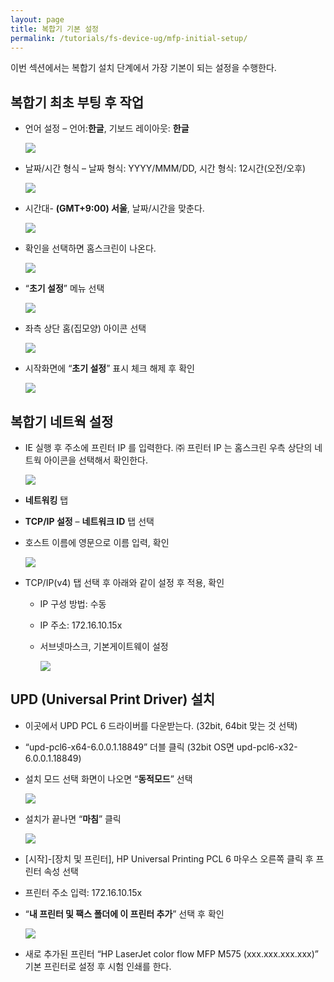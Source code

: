 ```yaml
---
layout: page
title: 복합기 기본 설정
permalink: /tutorials/fs-device-ug/mfp-initial-setup/
---
```

이번 섹션에서는 복합기 설치 단계에서 가장 기본이 되는 설정을 수행한다.

## 복합기 최초 부팅 후 작업

  * 언어 설정 &#8211; 언어:**한글**, 기보드 레이아웃: **한글**

	![](http://soonmo.github.io/images/1-2.png)

  * 날짜/시간 형식 &#8211; 날짜 형식: YYYY/MMM/DD, 시간 형식: 12시간(오전/오후)

	![](http://soonmo.github.io/images/2-2.png)

  * 시간대- **(GMT+9:00) 서울**, 날짜/시간을 맞춘다.

	![](http://soonmo.github.io/images/3-2.png)

  * 확인을 선택하면 홈스크린이 나온다.

	![](http://soonmo.github.io/images/4-2.png)

  * &#8220;**초기 설정**&#8221; 메뉴 선택

	![](http://soonmo.github.io/images/5-2.png)

  * 좌측 상단 홈(집모양) 아이콘 선택

	![](http://soonmo.github.io/images/6-1.png)

  * 시작화면에 &#8220;**초기 설정**&#8221; 표시 체크 해제 후 확인

	![](http://soonmo.github.io/images/7-2.png)

## 복합기 네트웍 설정

  * IE 실행 후 주소에 프린터 IP 를 입력한다. ㈜ 프린터 IP 는 홈스크린 우측 상단의 네트웍 아이콘을 선택해서 확인한다.

	![](http://soonmo.github.io/images/network_icon.png)

  * **네트워킹** 탭
  * **TCP/IP 설정** &#8211; **네트워크 ID** 탭 선택
  * 호스트 이름에 영문으로 이름 입력, 확인

	![](http://soonmo.github.io/images/11-2.png)

  * TCP/IP(v4) 탭 선택 후 아래와 같이 설정 후 적용, 확인 
      * IP 구성 방법: 수동
      * IP 주소: 172.16.10.15x
      * 서브넷마스크, 기본게이트웨이 설정

		![](http://soonmo.github.io/images/12-2.png)

## UPD (Universal Print Driver) 설치

  * 이곳에서 UPD PCL 6 드라이버를 다운받는다. (32bit, 64bit 맞는 것 선택)
  * &#8220;upd-pcl6-x64-6.0.0.1.18849&#8221; 더블 클릭 (32bit OS면 upd-pcl6-x32-6.0.0.1.18849)
  * 설치 모드 선택 화면이 나오면 &#8220;**동적모드**&#8221; 선택

	![](http://soonmo.github.io/images/20-1.png)

  * 설치가 끝나면 &#8220;**마침**&#8221; 클릭

	![](http://soonmo.github.io/images/21-1.png)

  * [시작]-[장치 및 프린터], HP Universal Printing PCL 6 마우스 오른쪽 클릭 후 프린터 속성 선택
  * 프린터 주소 입력: 172.16.10.15x
  * &#8220;**내 프린터 및 팩스 폴더에 이 프린터 추가**&#8221; 선택 후 확인

	![](http://soonmo.github.io/images/26.png)

  * 새로 추가된 프린터 &#8220;HP LaserJet color flow MFP M575 (xxx.xxx.xxx.xxx)&#8221; 기본 프린터로 설정 후 시험 인쇄를 한다.